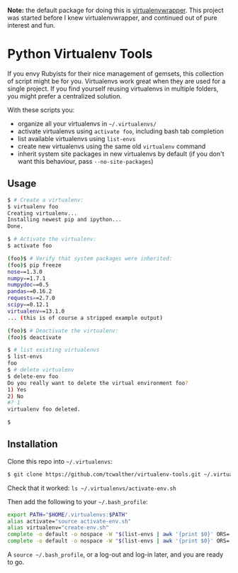 **Note:** the default package for doing this is [virtualenvwrapper](https://virtualenvwrapper.readthedocs.org/en/latest/). This project was started before I knew virtualenvwrapper, and continued out of pure interest and fun.


# Python Virtualenv Tools

If you envy Rubyists for their nice management of gemsets, this collection of script might be for you. Virtualenvs work great when they are used for a single project. If you find yourself reusing virtualenvs in multiple folders, you might prefer a centralized solution.

With these scripts you:
- organize all your virtualenvs in `~/.virtualenvs/`
- activate virtualenvs using `activate foo`, including bash tab completion
- list available virtualenvs using `list-envs`
- create new virtualenvs using the same old `virtualenv` command
- inherit system site packages in new virtualenvs by default (if you don't want this behaviour, pass `--no-site-packages`)


## Usage

```bash
$ # Create a virtualenv:
$ virtualenv foo
Creating virtualenv...
Installing newest pip and ipython...
Done.

$ # Activate the virtualenv:
$ activate foo

(foo)$ # Verify that system packages were inherited:
(foo)$ pip freeze
nose==1.3.0
numpy==1.7.1
numpydoc==0.5
pandas==0.16.2
requests==2.7.0
scipy==0.12.1
virtualenv==13.1.0
... (this is of course a stripped example output)

(foo)$ # Deactivate the virtualenv:
(foo)$ deactivate

$ # list existing virtualenvs
$ list-envs
foo
$ # delete virtualenv
$ delete-env foo
Do you really want to delete the virtual environment foo?
1) Yes
2) No
#? 1
virtualenv foo deleted.

$ 
```

## Installation
Clone this repo into `~/.virtualenvs`:
```bash
$ git clone https://github.com/tcwalther/virtualenv-tools.git ~/.virtualenvs
```

Check that it worked: `ls ~/.virtualenvs/activate-env.sh`

Then add the following to your `~/.bash_profile`:

```bash
export PATH="$HOME/.virtualenvs:$PATH"
alias activate="source activate-env.sh"
alias virtualenv="create-env.sh"
complete -o default -o nospace -W "$(list-envs | awk '{print $0}' ORS=' ')" activate
complete -o default -o nospace -W "$(list-envs | awk '{print $0}' ORS=' ')" delete-env
```

A `source ~/.bash_profile`, or a log-out and log-in later, and you are ready to go.
